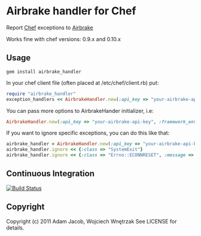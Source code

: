#  Airbrake handler for Chef

Report [Chef](http://www.opscode.com/chef) exceptions to [Airbrake](http://airbrake.io)

Works fine with chef versions: 0.9.x and 0.10.x

## Usage

```
gem install airbrake_handler
```

In your chef client file (often placed at /etc/chef/client.rb) put:

```ruby
require "airbrake_handler"
exception_handlers << AirbrakeHandler.new(:api_key => "your-airbrake-api-key")
```

You can pass more options to AirbrakeHander initializer, i.e:

```ruby
AirbrakeHandler.new(:api_key => "your-airbrake-api-key", :framework_env => "production")
```

If you want to ignore specific exceptions, you can do this like that:

```ruby
airbrake_handler = AirbrakeHandler.new(:api_key => "your-airbrake-api-key", :framework_env => "production")
airbrake_handler.ignore << {:class => "SystemExit"}
airbrake_handler.ignore << {:class => "Errno::ECONNRESET", :message => "Connection reset by peer"}
```

## Continuous Integration

[![Build Status](https://secure.travis-ci.org/morgoth/airbrake_handler.png)](http://travis-ci.org/morgoth/airbrake_handler)

## Copyright

Copyright (c) 2011 Adam Jacob, Wojciech Wnętrzak See LICENSE for details.
